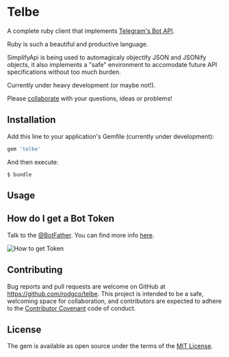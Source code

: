 # Telbe

A complete ruby client that implements [Telegram's Bot API](https://core.telegram.org/bots).

Ruby is such a beautiful and productive language.

SimplifyApi is being used to automagicaly objectify JSON and JSONify objects, it also implements a "safe" environment to accomodate future API specifications without too much burden.

Currently under heavy development (or maybe not!).

Please [collaborate](https://github.com/rodgco/telbe/issues/new) with your questions, ideas or problems!

## Installation

Add this line to your application's Gemfile (currently under development):

```ruby
gem 'telbe'
```

And then execute:

    $ bundle

## Usage

## How do I get a Bot Token

Talk to the [@BotFather](https://telegram.me/botfather).
You can find more info [here](https://core.telegram.org/bots).

![How to get Token](http://i.imgur.com/90ya4Oe.png)

## Contributing

Bug reports and pull requests are welcome on GitHub at https://github.com/rodgco/telbe. This project is intended to be a safe, welcoming space for collaboration, and contributors are expected to adhere to the [Contributor Covenant](https://www.contributor-covenant.org/) code of conduct.

## License

The gem is available as open source under the terms of the [MIT License](http://opensource.org/licenses/MIT).
